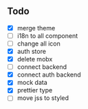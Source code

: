 ## Todo

- [x] merge theme
- [ ] i18n to all component
- [ ] change all icon
- [x] auth store
- [x] delete mobx
- [ ] connect backend
- [x] connect auth backend
- [x] mock data
- [x] prettier type
- [ ] move jss to styled
